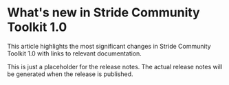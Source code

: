 # What's new in Stride Community Toolkit 1.0

This article highlights the most significant changes in Stride Community Toolkit 1.0 with links to relevant documentation.

<!-- Release notes generated using configuration in .github/release.yml at main -->

This is just a placeholder for the release notes. The actual release notes will be generated when the release is published.